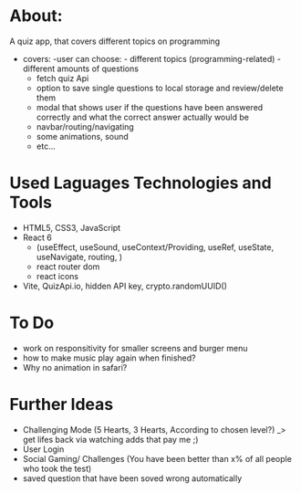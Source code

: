 # About:
A quiz app, that covers different topics on programming
- covers:
    -user can choose:
        - different topics (programming-related)
        - different amounts of questions
    - fetch quiz Api
    - option to save single questions to local storage and review/delete them
    - modal that shows user if the questions have been answered correctly and what the correct answer actually would be
    - navbar/routing/navigating
    - some animations, sound
    - etc...
   
# Used Laguages Technologies and Tools
- HTML5, CSS3, JavaScript
- React 6 
    - (useEffect, useSound, useContext/Providing, useRef, useState, useNavigate, routing, )
    - react router dom
    - react icons
- Vite, QuizApi.io, hidden API key, crypto.randomUUID()


# To Do
- work on responsitivity for smaller screens and burger menu
- how to make music play again when finished?
- Why no animation in safari?


# Further Ideas
- Challenging Mode (5 Hearts, 3 Hearts, According to chosen level?) _> get lifes back via watching adds that pay me ;)
- User Login
- Social Gaming/ Challenges (You have been better than x% of all people who took the test)
- saved question that have been soved wrong automatically

